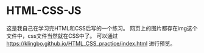 # HTML-CSS-JS

这是我自己在学习完HTML和CSS后写的一个练习。
网页上的图片都存在img这个文件中，css文件当然就在CSS中了。
可以通过 https://klingbo.github.io/HTML_CSS_practice/index.html 进行预览。
